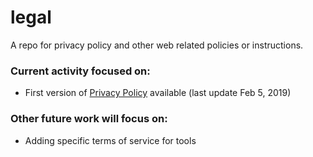 # legal

A repo for privacy policy and other web related policies or instructions. 

### Current activity focused on: 
* First version of [Privacy Policy](https://github.com/hotosm/legal/blob/master/Privacy-Policy.md) available (last update Feb 5, 2019)

### Other future work will focus on: 
* Adding specific terms of service for tools
